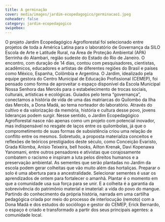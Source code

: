 ```yaml
---
title: A germinação 
cover: media/images/jardim-ecopedagogico/germinacao1.jpeg
noheader: false
category: jardim-ecopedagogico
swipebox: 
---
```


O projeto Jardim Ecopedagógico Agroflorestal foi selecionado entre projetos de toda a América Latina para o laboratório de Governança da SILO Escola de Arte e Latitude Rural, na Área de Proteção Ambiental (APA) Serrinha do Alambari, região sudeste do Estado do Rio de Janeiro. O encontro, com duração de 14 dias, contou com pesquisadores, cientistas, acadêmicos, educadores e artistas de diferentes regiões do Brasil e países como México, Espanha, Colômbia e Argentina. 
O Jardim, idealizado pela equipe gestora do Centro Municipal de Educação Profissional (CEMEP), foi pensado como forma de aproveitar o espaço disponível da Escola Municipal Nossa Senhora das Mercês para o estabelecimento de trocas sociais, culturais, artísticas e ecológicas. Guiados pelo tema “governança”, conectamos a história de vida de uma das matriarcas do Quilombo da Ilha das Mercês, a Dona Madá, ao tema norteador do laboratório. 
Através do cultivo e da valorização da memória, história e cultura desse povo, jovens lideranças podem surgir. Nesse sentido, o Jardim Ecopedagógico Agroflorestal nasce não apenas como um projeto com potencial inovador, mas indispensável no resgate de laços entre os quilombolas, já que o comprometimento de suas formas de subsistência criou uma relação de conflito entre os mesmos. Sobretudo, a proposta materializa conceitos e reflexões de teóricos prestigiados deste século, como Conceição Evaristo, Grada Kilomba, Anísio Teixeira, bell hooks, Ailton Krenak, Davi Kopenawa Yanomami, entre outros pensadores e ativistas que corajosamente combatem o racismo e inspiram a luta pelos direitos humanos e a preservação ambiental.
As sementes que serão plantadas no Jardim da escola podem gerar colheitas que vão muito além das hortaliças. Preparar o solo é uma abertura para a ancestralidade. Selecionar sementes é usar os aprendizados de ontem para fortalecer o amanhã. Plantar é o momento em que a comunidade usa sua força para se unir. E a colheita é a garantia da sobrevivência do patrimônio material e imaterial: a vida do povo do mangue. Partindo do conhecimento da própria história, narrada em uma cartilha pedagógica criada por meio do processo de interlocução (remoto) com a Dona Madá e dos estudos do sociólogo e gestor do CEMEP, Erick Bernardo, o espaço é criado e transformado a partir dos seus principais agentes: a comunidade local. 